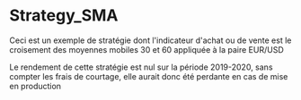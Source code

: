 # Strategy_SMA

Ceci est un exemple de stratégie dont l'indicateur d'achat ou de vente est le croisement des moyennes mobiles 30 et 60 appliquée à la paire EUR/USD

Le rendement de cette stratégie est nul sur la période 2019-2020, sans compter les frais de courtage, elle aurait donc été perdante en cas de mise en production
